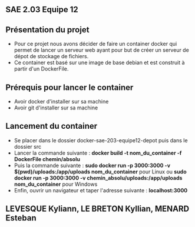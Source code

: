 ## SAE 2.03 Equipe 12

## Présentation du projet

* Pour ce projet nous avons décider de faire un container docker qui permet de lancer un serveur web ayant pour but de créer un serveur de dépot de stockage de fichiers.
* Ce container est basé sur une image de base debian et est construit à partir d'un DockerFile.

## Prérequis pour lancer le container 

* Avoir docker d'installer sur sa machine
* Avoir git d'installer sur sa machine

## Lancement du container

* Se placer dans le dossier docker-sae-203-equipe12-depot puis dans le dossier src
* Lancer la commande suivante : <b>docker build -t nom_du_container -f DockerFile chemin/absolu</b>
* Puis la commande suivante : <b>sudo docker run -p 3000:3000 -v $(pwd)/uploads:/app/uploads nom_du_container</b> pour Linux ou <b>sudo docker run -p 3000:3000 -v chemin_absolu/uploads:/app/uploads nom_du_container</b> pour Windows
* Enfin, ouvrir un navigateur et taper l'adresse suivante : <b>localhost:3000</b>

## LEVESQUE Kyliann, LE BRETON Kyllian, MENARD Esteban